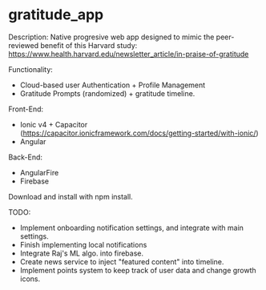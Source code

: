 # gratitude_app

Description: Native progresive web app designed to mimic the peer-reviewed benefit of this Harvard study: 
  https://www.health.harvard.edu/newsletter_article/in-praise-of-gratitude

Functionality: 
- Cloud-based user Authentication + Profile Management
- Gratitude Prompts (randomized) + gratitude timeline.

Front-End: 
- Ionic v4 + Capacitor (https://capacitor.ionicframework.com/docs/getting-started/with-ionic/)
- Angular

Back-End:
- AngularFire
- Firebase

Download and install with npm install.

TODO: 
- Implement onboarding notification settings, and integrate with main settings. 
- Finish implementing local notifications
- Integrate Raj's ML algo. into firebase.
- Create news service to inject "featured content" into timeline. 
- Implement points system to keep track of user data and change growth icons.

